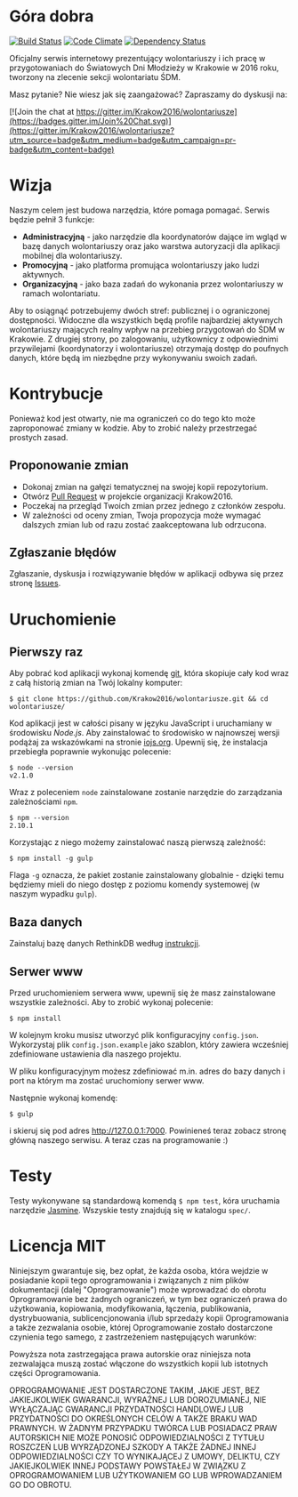# Góra dobra

[![Build Status](https://travis-ci.org/Krakow2016/wolontariusze.svg)](https://travis-ci.org/Krakow2016/wolontariusze)
[![Code Climate](https://codeclimate.com/github/Krakow2016/wolontariusze/badges/gpa.svg)](https://codeclimate.com/github/Krakow2016/wolontariusze)
[![Dependency Status](https://david-dm.org/krakow2016/wolontariusze.svg)](https://david-dm.org/krakow2016/wolontariusze)

Oficjalny serwis internetowy prezentujący wolontariuszy i ich pracę w
przygotowaniach do Światowych Dni Młodzieży w Krakowie w 2016 roku, tworzony na
zlecenie sekcji wolontariatu ŚDM.

Masz pytanie? Nie wiesz jak się zaangażować? Zapraszamy do dyskusji na:

[![Join the chat at https://gitter.im/Krakow2016/wolontariusze](https://badges.gitter.im/Join%20Chat.svg)](https://gitter.im/Krakow2016/wolontariusze?utm_source=badge&utm_medium=badge&utm_campaign=pr-badge&utm_content=badge)

# Wizja

Naszym celem jest budowa narzędzia, które pomaga pomagać. Serwis będzie pełnił
3 funkcje:

* **Administracyjną** - jako narzędzie dla koordynatorów dające im wgląd w bazę danych wolontariuszy oraz jako warstwa autoryzacji dla aplikacji mobilnej dla wolontariuszy.
* **Promocyjną** - jako platforma promująca wolontariuszy jako ludzi aktywnych.
* **Organizacyjną** - jako baza zadań do wykonania przez wolontariuszy w ramach wolontariatu.

Aby to osiągnąć potrzebujemy dwóch stref: publicznej i o ograniczonej
dostępności. Widoczne dla wszystkich będą profile najbardziej aktywnych
wolontariuszy mających realny wpływ na przebieg przygotowań do ŚDM w Krakowie.
Z drugiej strony, po zalogowaniu, użytkownicy z odpowiednimi przywilejami
(koordynatorzy i wolontariusze) otrzymają dostęp do poufnych danych, które będą
im niezbędne przy wykonywaniu swoich zadań.

# Kontrybucje

Ponieważ kod jest otwarty, nie ma ograniczeń co do tego kto może zaproponować
zmiany w kodzie. Aby to zrobić należy przestrzegać prostych zasad.

## Proponowanie zmian

* Dokonaj zmian na gałęzi tematycznej na swojej kopii repozytorium.
* Otwórz [Pull Request](https://github.com/Krakow2016/wolontariusze/pulls) w
projekcie organizacji Krakow2016.
* Poczekaj na przegląd Twoich zmian przez jednego z członków zespołu.
* W zależności od oceny zmian, Twoja propozycja może wymagać dalszych zmian lub
od razu zostać zaakceptowana lub odrzucona.

## Zgłaszanie błędów

Zgłaszanie, dyskusja i rozwiązywanie błędów w aplikacji odbywa się przez
stronę [Issues](https://github.com/Krakow2016/wolontariusze/issues).

# Uruchomienie

## Pierwszy raz

Aby pobrać kod aplikacji wykonaj komendę [git](https://git-scm.com/), która
skopiuje cały kod wraz z całą historią zmian na Twój lokalny komputer:

    $ git clone https://github.com/Krakow2016/wolontariusze.git && cd wolontariusze/

Kod aplikacji jest w całości pisany w języku JavaScript i uruchamiany w
środowisku *Node.js*. Aby zainstalować to środowisko w najnowszej wersji
podążaj za wskazówkami na stronie [iojs.org](https://iojs.org/en/index.html).
Upewnij się, że instalacja przebiegła poprawnie wykonując polecenie:

    $ node --version
    v2.1.0

Wraz z poleceniem `node` zainstalowane zostanie narzędzie do zarządzania
zależnościami `npm`.

    $ npm --version
    2.10.1

Korzystając z niego możemy zainstalować naszą pierwszą zależność:

    $ npm install -g gulp

Flaga `-g` oznacza, że pakiet zostanie zainstalowany globalnie - dzięki temu
będziemy mieli do niego dostęp z poziomu komendy systemowej (w naszym wypadku
`gulp`).

## Baza danych

Zainstaluj bazę danych RethinkDB według [instrukcji](https://www.rethinkdb.com/docs/install/).

## Serwer www

Przed uruchomieniem serwera www, upewnij się że masz zainstalowane wszystkie zależności. Aby to zrobić wykonaj polecenie:

    $ npm install

W kolejnym kroku musisz utworzyć plik konfiguracyjny `config.json`. Wykorzystaj plik `config.json.example` jako szablon, który zawiera wcześniej zdefiniowane ustawienia dla naszego projektu. 

W pliku konfiguracyjnym możesz zdefiniować m.in. adres do bazy danych i port na którym ma zostać uruchomiony serwer www.

Następnie wykonaj komendę:

    $ gulp

i skieruj się pod adres <http://127.0.0.1:7000>. Powinieneś teraz zobacz stronę
główną naszego serwisu. A teraz czas na programowanie :)

# Testy

Testy wykonywane są standardową komendą `$ npm test`, kóra uruchamia narzędzie
[Jasmine](http://jasmine.github.io/). Wszyskie testy znajdują się w katalogu
`spec/`.

# Licencja MIT

Niniejszym gwarantuje się, bez opłat, że każda osoba, która wejdzie w
posiadanie kopii tego oprogramowania i związanych z nim plików dokumentacji
(dalej "Oprogramowanie") może wprowadzać do obrotu Oprogramowanie bez żadnych
ograniczeń, w tym bez ograniczeń prawa do użytkowania, kopiowania,
modyfikowania, łączenia, publikowania, dystrybuowania, sublicencjonowania i/lub
sprzedaży kopii Oprogramowania a także zezwalania osobie, której Oprogramowanie
zostało dostarczone czynienia tego samego, z zastrzeżeniem następujących
warunków:

Powyższa nota zastrzegająca prawa autorskie oraz niniejsza nota zezwalająca
muszą zostać włączone do wszystkich kopii lub istotnych części Oprogramowania.

OPROGRAMOWANIE JEST DOSTARCZONE TAKIM, JAKIE JEST, BEZ JAKIEJKOLWIEK GWARANCJI,
WYRAŹNEJ LUB DOROZUMIANEJ, NIE WYŁĄCZAJĄC GWARANCJI PRZYDATNOŚCI HANDLOWEJ LUB
PRZYDATNOŚCI DO OKREŚLONYCH CELÓW A TAKŻE BRAKU WAD PRAWNYCH. W ŻADNYM
PRZYPADKU TWÓRCA LUB POSIADACZ PRAW AUTORSKICH NIE MOŻE PONOSIĆ
ODPOWIEDZIALNOŚCI Z TYTUŁU ROSZCZEŃ LUB WYRZĄDZONEJ SZKODY A TAKŻE ŻADNEJ INNEJ
ODPOWIEDZIALNOŚCI CZY TO WYNIKAJĄCEJ Z UMOWY, DELIKTU, CZY JAKIEJKOLWIEK INNEJ
PODSTAWY POWSTAŁEJ W ZWIĄZKU Z OPROGRAMOWANIEM LUB UŻYTKOWANIEM GO LUB
WPROWADZANIEM GO DO OBROTU.

